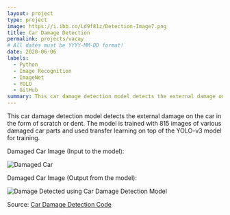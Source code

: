 ```yaml
---
layout: project
type: project
image: https://i.ibb.co/Ld9f81z/Detection-Image7.png
title: Car Damage Detection
permalink: projects/vacay
# All dates must be YYYY-MM-DD format!
date: 2020-06-06
labels:
  - Python
  - Image Recognition
  - ImageNet
  - YOLO
  - GitHub
summary: This car damage detection model detects the external damage on the car in the form of scratch or dent.
---
```


This car damage detection model detects the external damage on the car in the form of scratch or dent. The model is trained with 815 images of various damaged car parts and used transfer learning on top of the YOLO-v3 model for training.
 
Damaged Car Image (Input to the model):

![Damaged Car](https://i.ibb.co/DCSLb1b/Image7.png)

Damaged Car Image (Output from the model):

![Damage Detected using Car Damage Detection Model](https://i.ibb.co/Ld9f81z/Detection-Image7.png) 
 
Source: <a href="https://github.com/vashuraghav/Car-Damage-Detection"><i class="large github icon"></i>Car Damage Detection Code</a>
